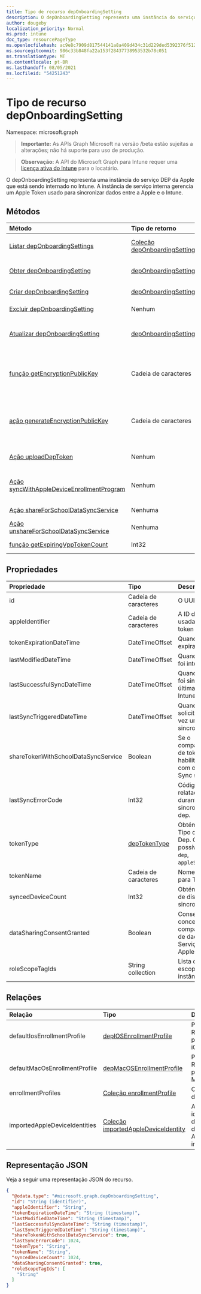 ```yaml
---
title: Tipo de recurso depOnboardingSetting
description: O depOnboardingSetting representa uma instância do serviço DEP da Apple que está sendo internado no Intune. A instância de serviço interna gerencia um Apple Token usado para sincronizar dados entre a Apple e o Intune.
author: dougeby
localization_priority: Normal
ms.prod: intune
doc_type: resourcePageType
ms.openlocfilehash: ac9e8c7909d817544141a8a409d434c31d229ded5392376f51266b0532e221ba
ms.sourcegitcommit: 986c33b848fa22a153f28437738953532b78c051
ms.translationtype: MT
ms.contentlocale: pt-BR
ms.lasthandoff: 08/05/2021
ms.locfileid: "54251243"
---
```

# <a name="deponboardingsetting-resource-type"></a>Tipo de recurso depOnboardingSetting

Namespace: microsoft.graph

> **Importante:** As APIs Graph Microsoft na versão /beta estão sujeitas a alterações; não há suporte para uso de produção.

> **Observação:** A API do Microsoft Graph para Intune requer uma [licença ativa do Intune](https://go.microsoft.com/fwlink/?linkid=839381) para o locatário.

O depOnboardingSetting representa uma instância do serviço DEP da Apple que está sendo internado no Intune. A instância de serviço interna gerencia um Apple Token usado para sincronizar dados entre a Apple e o Intune.

## <a name="methods"></a>Métodos
|Método|Tipo de retorno|Descrição|
|:---|:---|:---|
|[Listar depOnboardingSettings](../api/intune-enrollment-deponboardingsetting-list.md)|[Coleção depOnboardingSetting](../resources/intune-enrollment-deponboardingsetting.md)|Listar propriedades e relações dos [objetos depOnboardingSetting.](../resources/intune-enrollment-deponboardingsetting.md)|
|[Obter depOnboardingSetting](../api/intune-enrollment-deponboardingsetting-get.md)|[depOnboardingSetting](../resources/intune-enrollment-deponboardingsetting.md)|Leia propriedades e relações do objeto [depOnboardingSetting.](../resources/intune-enrollment-deponboardingsetting.md)|
|[Criar depOnboardingSetting](../api/intune-enrollment-deponboardingsetting-create.md)|[depOnboardingSetting](../resources/intune-enrollment-deponboardingsetting.md)|Crie um novo [objeto depOnboardingSetting.](../resources/intune-enrollment-deponboardingsetting.md)|
|[Excluir depOnboardingSetting](../api/intune-enrollment-deponboardingsetting-delete.md)|Nenhum|Exclui um [depOnboardingSetting](../resources/intune-enrollment-deponboardingsetting.md).|
|[Atualizar depOnboardingSetting](../api/intune-enrollment-deponboardingsetting-update.md)|[depOnboardingSetting](../resources/intune-enrollment-deponboardingsetting.md)|Atualize as propriedades [de um objeto depOnboardingSetting.](../resources/intune-enrollment-deponboardingsetting.md)|
|[função getEncryptionPublicKey](../api/intune-enrollment-deponboardingsetting-getencryptionpublickey.md)|Cadeia de caracteres|Obter uma chave pública a ser usada para criptografar o token de programa de registro de dispositivo Apple|
|[ação generateEncryptionPublicKey](../api/intune-enrollment-deponboardingsetting-generateencryptionpublickey.md)|Cadeia de caracteres|Gerar uma chave pública a ser usada para criptografar o token de programa de registro de dispositivo Apple|
|[Ação uploadDepToken](../api/intune-enrollment-deponboardingsetting-uploaddeptoken.md)|Nenhum|Carrega um novo token do Programa de Registro de Dispositivo|
|[Ação syncWithAppleDeviceEnrollmentProgram](../api/intune-enrollment-deponboardingsetting-syncwithappledeviceenrollmentprogram.md)|Nenhum|Sincroniza entre o Programa de Registro de Dispositivo Apple e o Intune|
|[Ação shareForSchoolDataSyncService](../api/intune-enrollment-deponboardingsetting-shareforschooldatasyncservice.md)|Nenhuma|Ainda não documentado|
|[Ação unshareForSchoolDataSyncService](../api/intune-enrollment-deponboardingsetting-unshareforschooldatasyncservice.md)|Nenhuma|Ainda não documentado|
|[função getExpiringVppTokenCount](../api/intune-enrollment-deponboardingsetting-getexpiringvpptokencount.md)|Int32|Ainda não documentado|

## <a name="properties"></a>Propriedades
|Propriedade|Tipo|Descrição|
|:---|:---|:---|
|id|Cadeia de caracteres|O UUID do objeto.|
|appleIdentifier|Cadeia de caracteres|A ID da Apple usada para obter o token atual.|
|tokenExpirationDateTime|DateTimeOffset|Quando o token expirar.|
|lastModifiedDateTime|DateTimeOffset|Quando o serviço foi integrado.|
|lastSuccessfulSyncDateTime|DateTimeOffset|Quando o serviço foi sintetizado pela última vez com o Intune|
|lastSyncTriggeredDateTime|DateTimeOffset|Quando o Intune solicitou pela última vez uma sincronização.|
|shareTokenWithSchoolDataSyncService|Boolean|Se o compartilhamento de token Dep está habilitado ou não com o School Data Sync serviço.|
|lastSyncErrorCode|Int32|Código de erro relatado pela Apple durante a última sincronização de dep.|
|tokenType|[depTokenType](../resources/intune-enrollment-deptokentype.md)|Obtém ou define o Tipo de Token de Dep. Os valores possíveis são: `none`, `dep`, `appleSchoolManager`.|
|tokenName|Cadeia de caracteres|Nome amigável para Token de Dep|
|syncedDeviceCount|Int32|Obtém contagem de dispositivos sincronizados|
|dataSharingConsentGranted|Boolean|Consentimento concedido para compartilhamento de dados com o Serviço de Dep da Apple|
|roleScopeTagIds|String collection|Lista de marcas de escopo para esta instância entity.|

## <a name="relationships"></a>Relações
|Relação|Tipo|Descrição|
|:---|:---|:---|
|defaultIosEnrollmentProfile|[depIOSEnrollmentProfile](../resources/intune-enrollment-depiosenrollmentprofile.md)|Perfil de Registro padrão do iOS|
|defaultMacOsEnrollmentProfile|[depMacOSEnrollmentProfile](../resources/intune-enrollment-depmacosenrollmentprofile.md)|Perfil de Registro padrão de MacOs|
|enrollmentProfiles|[Coleção enrollmentProfile](../resources/intune-enrollment-enrollmentprofile.md)|Os perfis de registro.|
|importedAppleDeviceIdentities|[Coleção importedAppleDeviceIdentity](../resources/intune-enrollment-importedappledeviceidentity.md)|As identidades de dispositivo Apple importadas.|

## <a name="json-representation"></a>Representação JSON
Veja a seguir uma representação JSON do recurso.
<!-- {
  "blockType": "resource",
  "keyProperty": "id",
  "@odata.type": "microsoft.graph.depOnboardingSetting"
}
-->
``` json
{
  "@odata.type": "#microsoft.graph.depOnboardingSetting",
  "id": "String (identifier)",
  "appleIdentifier": "String",
  "tokenExpirationDateTime": "String (timestamp)",
  "lastModifiedDateTime": "String (timestamp)",
  "lastSuccessfulSyncDateTime": "String (timestamp)",
  "lastSyncTriggeredDateTime": "String (timestamp)",
  "shareTokenWithSchoolDataSyncService": true,
  "lastSyncErrorCode": 1024,
  "tokenType": "String",
  "tokenName": "String",
  "syncedDeviceCount": 1024,
  "dataSharingConsentGranted": true,
  "roleScopeTagIds": [
    "String"
  ]
}
```




